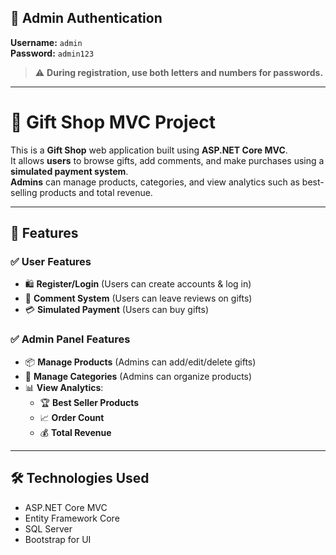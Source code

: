 ## 🔑 Admin Authentication

**Username:** `admin`  
**Password:** `admin123`  

> ⚠️ **During registration, use both letters and numbers for passwords.** 

---

# 🎁 Gift Shop MVC Project

This is a **Gift Shop** web application built using **ASP.NET Core MVC**.  
It allows **users** to browse gifts, add comments, and make purchases using a **simulated payment system**.  
**Admins** can manage products, categories, and view analytics such as best-selling products and total revenue.  

---

## 🚀 Features

### ✅ **User Features**
- 🛍 **Register/Login** (Users can create accounts & log in)  
- 💬 **Comment System** (Users can leave reviews on gifts)  
- 💳 **Simulated Payment** (Users can buy gifts)  

### ✅ **Admin Panel Features**
- 📦 **Manage Products** (Admins can add/edit/delete gifts)  
- 📂 **Manage Categories** (Admins can organize products)  
- 📊 **View Analytics**:
  - 🏆 **Best Seller Products**
  - 📈 **Order Count**
  - 💰 **Total Revenue**

---

## 🛠 Technologies Used
- ASP.NET Core MVC  
- Entity Framework Core  
- SQL Server  
- Bootstrap for UI  


